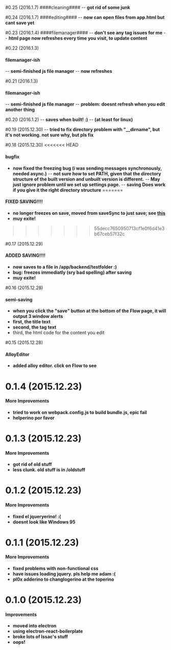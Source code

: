 #0.25 (2016.1.7)
####cleaning####
-- **got rid of some junk**

#0.24 (2016.1.7)
####editing####
-- **now can open files from app.html but cant save yet**

#0.23 (2016.1.4)
####filemanager####
-- **don't see any tag issues for me**
-- **html page now refreshes every time you visit, to update content**

#0.22 (2016.1.3)
#### filemanager-ish
-- **semi-finished js file manager**
-- **now refreshes**

#0.21 (2016.1.3)
#### filemanager-ish
-- **semi-finished js file manager**
-- **problem: doesnt refresh when you edit another thing**

#0.20 (2016.1.2)
-- **saves when built! :)**
-- **(at least for linux)**

#0.19 (2015.12.30)
-- **tried to fix directory problem with "__dirname", but it's not working. not sure why, but pls fix**


#0.18 (2015.12.30)
<<<<<<< HEAD
#### bugfix
- **now fixed the freezing bug (i was sending messages synchronously, needed async.)**
-- **not sure how to set PATH, given that the directory structure of the built version and unbuilt version is different.**
-- **May just ignore problem until we set up settings page.**
-- **saving Does work if you give it the right directory structure**
=======
#### FIXED SAVING!!!!
- **no longer freezes on save, moved from saveSync to just save; see [this](https://github.com/atom/electron/blob/master/docs/api/ipc-renderer.md)**
- **muy exite!**
>>>>>>> 55decc7650950713cf1e0f6d41e3b67ceb57f32c

#0.17 (2015.12.29)
#### ADDED SAVING!!!!
- **now saves to a file in /app/backend/testfolder :)**
- **bug: freezes immediatly (sry bad spelling) after saving**
- **muy exite!**

#0.16 (2015.12.28)
#### semi-saving
- **when you click the "save" button at the bottom of the Flow page, it will output 3 window alerts**
- **first, the title text**
- **second, the tag text**
- third, the html code for the content you edit

#0.15 (2015.12.28)
#### AlloyEditor
- **added alloy editor. click on Flow to see**

# 0.1.4 (2015.12.23)

#### More Improvements
- **tried to work on webpack.config.js to build bundle.js, epic fail**
- **helperino por favor**

# 0.1.3 (2015.12.23)

#### More Improvements
- **got rid of old stuff**
- **less clunk. old stuff is in /oldstuff**

# 0.1.2 (2015.12.23)

#### More Improvements
- **fixed el jqueryerino! :(**
- **doesnt look like Windows 95**

# 0.1.1 (2015.12.23)

#### More Improvements
- **fixed problems with non-functional css**
- **have issues loading jquery. pls help me adam :(**
- **pl0x adderino to changlogerino at the toperino**


# 0.1.0 (2015.12.23)

#### Improvements

- **moved into electron**
- **using electron-react-boilerplate**
- **broke lots of Issac's stuff**
- **oops!**
